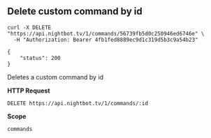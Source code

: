 ## Delete custom command by id

```cURL
curl -X DELETE "https://api.nightbot.tv/1/commands/56739fb5d0c250946ed6746e" \
  -H "Authorization: Bearer 4fb1fed8889ec9d1c319d5b3c9a54b23"

{
    "status": 200
}
```

Deletes a custom command by id

**HTTP Request**

`DELETE https://api.nightbot.tv/1/commands/:id`

**Scope**

`commands`